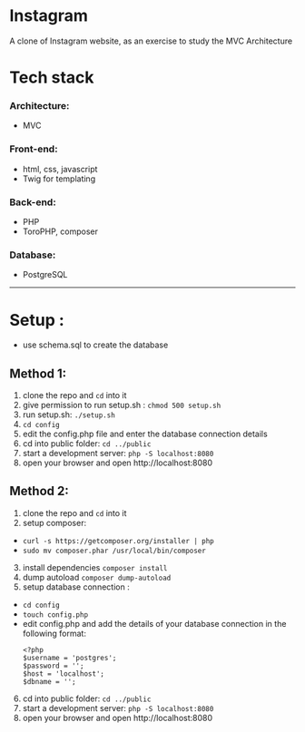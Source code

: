 # Instagram
A clone of Instagram website, as an exercise to study the MVC Architecture

# Tech stack
### Architecture:
- MVC
### Front-end:
- html, css, javascript
- Twig for templating
### Back-end:
- PHP
- ToroPHP, composer
### Database:
- PostgreSQL

---

# Setup :

- use schema.sql to create the database

## Method 1:

1) clone the repo and `cd` into it
2) give permission to run setup.sh : `chmod 500 setup.sh`
3) run setup.sh: `./setup.sh`
4) `cd config`
5)  edit the config.php file and enter the database connection details
6) cd into public folder: `cd ../public`
7) start a development server: `php -S localhost:8080`
8) open your browser and open http://localhost:8080

## Method 2:

1) clone the repo and `cd` into it
2) setup composer:
- `curl -s https://getcomposer.org/installer | php`
- `sudo mv composer.phar /usr/local/bin/composer`
3) install dependencies  `composer install`
4) dump autoload `composer dump-autoload`
5) setup database connection :
- `cd config`
- `touch config.php`
- edit config.php and add the details of your database connection in the following format:
    ```
    <?php
    $username = 'postgres';
    $password = '';
    $host = 'localhost';
    $dbname = '';
    ```
6) cd into public folder: `cd ../public`
7) start a development server: `php -S localhost:8080`
8) open your browser and open http://localhost:8080